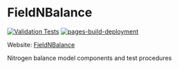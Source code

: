 # FieldNBalance

[![Validation Tests](https://github.com/PlantandFoodResearch/FieldNBalance/actions/workflows/validation-tests.yaml/badge.svg?branch=main)](https://github.com/PlantandFoodResearch/FieldNBalance/actions/workflows/validation-tests.yaml)
[![pages-build-deployment](https://github.com/PlantandFoodResearch/FieldNBalance/actions/workflows/pages/pages-build-deployment/badge.svg)](https://github.com/PlantandFoodResearch/FieldNBalance/actions/workflows/pages/pages-build-deployment)

Website: [FieldNBalance](https://scaling-pancake-vyoze2n.pages.github.io/)

Nitrogen balance model components and test procedures
